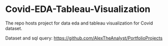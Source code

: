 # Covid-EDA-Tableau-Visualization
The repo hosts project for data eda and tableau visualization for Covid dataset.

Dataset and sql query: https://github.com/AlexTheAnalyst/PortfolioProjects
